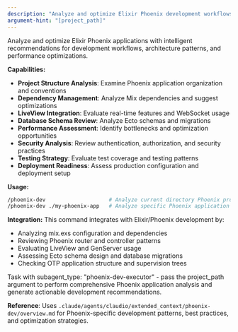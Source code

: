 ```yaml
---
description: "Analyze and optimize Elixir Phoenix development workflows with intelligent recommendations"
argument-hint: "[project_path]"
---
```


Analyze and optimize Elixir Phoenix applications with intelligent recommendations for development workflows, architecture patterns, and performance optimizations.

**Capabilities:**
- **Project Structure Analysis**: Examine Phoenix application organization and conventions
- **Dependency Management**: Analyze Mix dependencies and suggest optimizations
- **LiveView Integration**: Evaluate real-time features and WebSocket usage
- **Database Schema Review**: Analyze Ecto schemas and migrations
- **Performance Assessment**: Identify bottlenecks and optimization opportunities
- **Security Analysis**: Review authentication, authorization, and security practices
- **Testing Strategy**: Evaluate test coverage and testing patterns
- **Deployment Readiness**: Assess production configuration and deployment setup

**Usage:**
```bash
/phoenix-dev                    # Analyze current directory Phoenix project
/phoenix-dev ./my-phoenix-app   # Analyze specific Phoenix application
```

**Integration:**
This command integrates with Elixir/Phoenix development by:
- Analyzing mix.exs configuration and dependencies
- Reviewing Phoenix router and controller patterns
- Evaluating LiveView and GenServer usage
- Assessing Ecto schema design and database migrations
- Checking OTP application structure and supervision trees

Task with subagent_type: "phoenix-dev-executor" - pass the project_path argument to perform comprehensive Phoenix application analysis and generate actionable development recommendations.

**Reference**: Uses `.claude/agents/claudio/extended_context/phoenix-dev/overview.md` for Phoenix-specific development patterns, best practices, and optimization strategies.